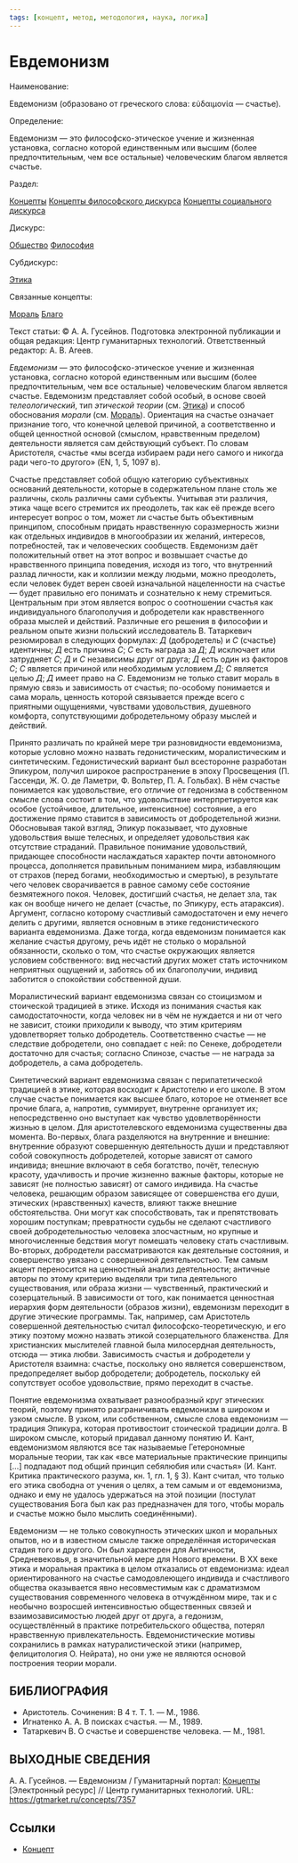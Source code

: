 ```yaml
---
tags: [концепт, метод, методология, наука, логика]
---
```

# Евдемонизм

Наименование:

Евдемонизм (образовано от греческого слова: εὐδαιμονία — счастье).

Определение:

Евдемонизм — это философско-этическое учение и жизненная установка, согласно которой единственным или высшим (более предпочтительным, чем все остальные) человеческим благом является счастье.

Раздел:

[Концепты](https://gtmarket.ru/concepts/)  [Концепты философского дискурса](https://gtmarket.ru/concepts/philosophical-concepts) [Концепты социального дискурса](https://gtmarket.ru/concepts/social-concepts)

Дискурс:

[Общество](https://gtmarket.ru/concepts/6866) [Философия](https://gtmarket.ru/concepts/6862)

Субдискурс:

[Этика](https://gtmarket.ru/concepts/7185)

Связанные концепты:

[Мораль](https://gtmarket.ru/concepts/7184) [Благо](https://gtmarket.ru/concepts/7358)

Текст статьи: © А. А. Гусейнов. Подготовка электронной публикации и общая редакция: Центр гуманитарных технологий. Ответственный редактор: А. В. Агеев.

_Евдемонизм_ — это философско-этическое учение и жизненная установка, согласно которой единственным или высшим (более предпочтительным, чем все остальные) человеческим благом является счастье. Евдемонизм представляет собой особый, в основе своей _телеологический_, тип _этической теории_ (см. [Этика](https://gtmarket.ru/concepts/7185)) и способ обоснования _морали_ (см. [Мораль](https://gtmarket.ru/concepts/7184)). Ориентация на счастье означает признание того, что конечной целевой причиной, а соответственно и общей ценностной основой (смыслом, нравственным пределом) деятельности является сам действующий субъект. По словам Аристотеля, счастье «мы всегда избираем ради него самого и никогда ради чего-то другого» (EN, 1, 5, 1097 в).

Счастье представляет собой общую категорию субъективных оснований деятельности, которые в содержательном плане столь же различны, сколь различны сами субъекты. Учитывая эти различия, этика чаще всего стремится их преодолеть, так как её прежде всего интересует вопрос о том, может ли счастье быть объективным принципом, способным придать нравственную соразмерность жизни как отдельных индивидов в многообразии их желаний, интересов, потребностей, так и человеческих сообществ. Евдемонизм даёт положительный ответ на этот вопрос и возвышает счастье до нравственного принципа поведения, исходя из того, что внутренний разлад личности, как и коллизии между людьми, можно преодолеть, если человек будет верен своей изначальной нацеленности на счастье — будет правильно его понимать и сознательно к нему стремиться. Центральным при этом является вопрос о соотношении счастья как индивидуального благополучия и добродетели как нравственного образа мыслей и действий. Различные его решения в философии и реальном опыте жизни польский исследователь В. Татаркевич резюмировал в следующих формулах: _Д_ (добродетель) и _С_ (счастье) идентичны; _Д_ есть причина _С_; _С_ есть награда за _Д_; _Д_ исключает или затрудняет _С_; _Д_ и _С_ независимы друг от друга; _Д_ есть один из факторов _С_; _С_ является причиной или необходимым условием _Д_; _С_ является целью _Д_; _Д_ имеет право на _С_. Евдемонизм не только ставит мораль в прямую связь и зависимость от счастья; по-особому понимается и сама мораль, ценность которой связывается прежде всего с приятными ощущениями, чувствами удовольствия, душевного комфорта, сопутствующими добродетельному образу мыслей и действий.

Принято различать по крайней мере три разновидности евдемонизма, которые условно можно назвать гедонистическим, моралистическим и синтетическим. Гедонистический вариант был всесторонне разработан Эпикуром, получил широкое распространение в эпоху Просвещения (П. Гассенди, Ж. О. де Ламетри, Ф. Вольтер, П. А. Гольбах). В нём счастье понимается как удовольствие, его отличие от гедонизма в собственном смысле слова состоит в том, что удовольствие интерпретируется как особое (устойчивое, длительное, интенсивное) состояние, а его достижение прямо ставится в зависимость от добродетельной жизни. Обосновывая такой взгляд, Эпикур показывает, что духовные удовольствия выше телесных, и определяет удовольствия как отсутствие страданий. Правильное понимание удовольствий, придающее способности наслаждаться характер почти автономного процесса, дополняется правильным пониманием мира, избавляющим от страхов (перед богами, необходимостью и смертью), в результате чего человек сворачивается в равное самому себе состояние безмятежного покоя. Человек, достигший счастья, не делает зла, так как он вообще ничего не делает (счастье, по Эпикуру, есть атараксия). Аргумент, согласно которому счастливый самодостаточен и ему нечего делить с другими, является основным в этике гедонистического варианта евдемонизма. Даже тогда, когда евдемонизм понимается как желание счастья другому, речь идёт не столько о моральной обязанности, сколько о том, что счастье окружающих является условием собственного: вид несчастий других может стать источником неприятных ощущений и, заботясь об их благополучии, индивид заботится о спокойствии собственной души.

Моралистический вариант евдемонизма связан со стоицизмом и стоической традицией в этике. Исходя из понимания счастья как самодостаточности, когда человек ни в чём не нуждается и ни от чего не зависит, стоики приходили к выводу, что этим критериям удовлетворяет только добродетель. Соответственно счастье — не следствие добродетели, оно совпадает с ней: по Сенеке, добродетели достаточно для счастья; согласно Спинозе, счастье — не награда за добродетель, а сама добродетель.

Синтетический вариант евдемонизма связан с перипатетической традицией в этике, которая восходит к Аристотелю и его школе. В этом случае счастье понимается как высшее благо, которое не отменяет все прочие блага, а, напротив, суммирует, внутренне организует их; непосредственно оно выступает как чувство удовлетворённости жизнью в целом. Для аристотелевского евдемонизма существенны два момента. Во-первых, блага разделяются на внутренние и внешние: внутренние образуют совершенную деятельность души и представляют собой совокупность добродетелей, которые зависят от самого индивида; внешние включают в себя богатство, почёт, телесную красоту, удачливость и прочие жизненно важные факторы, которые не зависят (не полностью зависят) от самого индивида. На счастье человека, решающим образом зависящее от совершенства его души, этических (нравственных) качеств, влияют также внешние обстоятельства. Они могут как способствовать, так и препятствовать хорошим поступкам; превратности судьбы не сделают счастливого своей добродетельностью человека злосчастным, но крупные и многочисленные бедствия могут помешать человеку стать счастливым. Во-вторых, добродетели рассматриваются как деятельные состояния, и совершенство увязано с совершенной деятельностью. Тем самым акцент переносится на ценностный анализ деятельности; античные авторы по этому критерию выделяли три типа деятельного существования, или образа жизни — чувственный, практический и созерцательный. В зависимости от того, как понимается ценностная иерархия форм деятельности (образов жизни), евдемонизм переходит в другие этические программы. Так, например, сам Аристотель совершенной деятельностью считал философско-теоретическую, и его этику поэтому можно назвать этикой созерцательного блаженства. Для христианских мыслителей главной была милосердная деятельность, отсюда — этика любви. Зависимость счастья и добродетели у Аристотеля взаимна: счастье, поскольку оно является совершенством, предопределяет выбор добродетели; добродетель, поскольку ей сопутствует особое удовольствие, прямо переходит в счастье.

Понятие евдемонизма охватывает разнообразный круг этических теорий, поэтому принято разграничивать евдемонизм в широком и узком смысле. В узком, или собственном, смысле слова евдемонизм — традиция Эпикура, которая противостоит стоической традиции долга. В широком смысле, который придавал данному понятию И. Кант, евдемонизмом являются все так называемые Гетерономные моральные теории, так как «все материальные практические принципы […] подпадают под общий принцип себялюбия или счастья» (И. Кант. Критика практического разума, кн. 1, гл. 1, § 3). Кант считал, что только его этика свободна от учения о целях, а тем самым и от евдемонизма, однако и ему не удалось удержаться на этой позиции (постулат существования Бога был как раз предназначен для того, чтобы мораль и счастье можно было мыслить соединёнными).

Евдемонизм — не только совокупность этических школ и моральных опытов, но и в известном смысле также определённая историческая стадия того и другого. Он был характерен для Античности, Средневековья, в значительной мере для Нового времени. В XX веке этика и моральная практика в целом отказались от евдемонизма: идеал ориентированного на счастье самодовлеющего индивида и счастливого общества оказывается явно несовместимым как с драматизмом существования современного человека в отчуждённом мире, так и с необычно возросшей интенсивностью общественных связей и взаимозависимостью людей друг от друга, а гедонизм, осуществлённый в практике потребительского общества, потерял нравственную привлекательность. Евдемонистические мотивы сохранились в рамках натуралистической этики (например, фелицитология О. Нейрата), но они уже не являются основой построения теории морали.

## БИБЛИОГРАФИЯ

- Аристотель. Сочинения: В 4 т. Т. 1. — М., 1986.
- Игнатенко А. А. В поисках счастья. — М., 1989.
- Татаркевич В. О счастье и совершенстве человека. — М., 1981.

## ВЫХОДНЫЕ СВЕДЕНИЯ

А. А. Гусейнов. — Евдемонизм / Гуманитарный портал: [Концепты](https://gtmarket.ru/concepts/) [Электронный ресурс] // Центр гуманитарных технологий. URL: <https://gtmarket.ru/concepts/7357>

## Ссылки

- [Концепт](Концепт.md)
